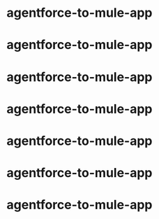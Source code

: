 # agentforce-to-mule-app
# agentforce-to-mule-app
# agentforce-to-mule-app
# agentforce-to-mule-app
# agentforce-to-mule-app
# agentforce-to-mule-app
# agentforce-to-mule-app
